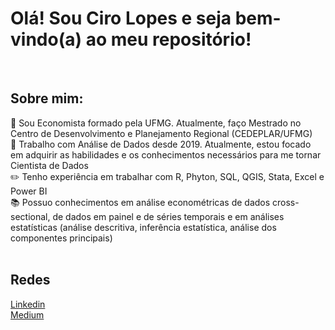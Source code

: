 # Olá! Sou Ciro Lopes e seja bem-vindo(a) ao meu repositório! 

<br>

## Sobre mim:
📓 Sou Economista formado pela UFMG. Atualmente, faço Mestrado no Centro de Desenvolvimento e Planejamento Regional (CEDEPLAR/UFMG) <br>
💼 Trabalho com Análise de Dados desde 2019. Atualmente, estou focado em adquirir as habilidades e os conhecimentos necessários para me tornar Cientista de Dados <br>
✏️ Tenho experiência em trabalhar com R, Phyton, SQL, QGIS, Stata, Excel e Power BI <br>
📚 Possuo conhecimentos em análise econométricas de dados cross-sectional, de dados em painel e de séries temporais e em análises estatísticas (análise descritiva, inferência estatística, análise dos componentes principais) <br>
<br>
## Redes
[Linkedin](https://www.linkedin.com/in/ciro-lopes-04743b115/) <br>
[Medium](https://medium.com/@cirolopes) <br>
